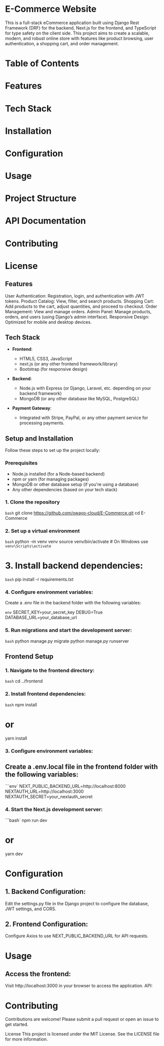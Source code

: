 # E-Commerce Website

This is a full-stack eCommerce application built using Django Rest Framework (DRF) for the backend, Next.js for the frontend, and TypeScript for type safety on the client side. This project aims to create a scalable, modern, and robust online store with features like product browsing, user authentication, a shopping cart, and order management.

# Table of Contents

  # Features
  # Tech Stack
  # Installation
  # Configuration
  # Usage
  # Project Structure
  # API Documentation
  # Contributing
  # License

## Features

  User Authentication: Registration, login, and authentication with JWT tokens.
  Product Catalog: View, filter, and search products.
  Shopping Cart: Add products to the cart, adjust quantities, and proceed to checkout.
  Order Management: View and manage orders.
  Admin Panel: Manage products, orders, and users (using Django’s admin interface).
  Responsive Design: Optimized for mobile and desktop devices.

## Tech Stack

- **Frontend**:
  - HTML5, CSS3, JavaScript
  - next.js (or any other frontend framework/library)
  - Bootstrap (for responsive design)
  
- **Backend**:
  - Node.js with Express (or Django, Laravel, etc. depending on your backend framework)
  - MongoDB (or any other database like MySQL, PostgreSQL)
  
- **Payment Gateway**:
  - Integrated with Stripe, PayPal, or any other payment service for processing payments.

## Setup and Installation

Follow these steps to set up the project locally:

### Prerequisites

- Node.js installed (for a Node-based backend)
- npm or yarn (for managing packages)
- MongoDB or other database setup (if you're using a database)
- Any other dependencies (based on your tech stack)

### 1. Clone the repository

```bash```
git clone https://github.com/owayo-cloud/E-Commerce.git
cd E-Commerce

### 2. Set up a virtual environment

```bash```
python -m venv venv
source venv/bin/activate  # On Windows use `venv\Scripts\activate`

# 3. Install backend dependencies:

```bash```
pip install -r requirements.txt

### 4. Configure environment variables:

Create a .env file in the backend folder with the following variables:

```env```
SECRET_KEY=your_secret_key
DEBUG=True
DATABASE_URL=your_database_url

### 5. Run migrations and start the development server:

```bash```
python manage.py migrate
python manage.py runserver


## Frontend Setup
### 1. Navigate to the frontend directory:

```bash```
cd ../frontend

### 2. Install frontend dependencies:

```bash```
npm install
# or
yarn install

### 3. Configure environment variables:

## Create a .env.local file in the frontend folder with the following variables:

```env`
NEXT_PUBLIC_BACKEND_URL=http://localhost:8000
NEXTAUTH_URL=http://localhost:3000
NEXTAUTH_SECRET=your_nextauth_secret

### 4. Start the Next.js development server:

```bash`
npm run dev
# or
yarn dev


# Configuration

## 1. Backend Configuration:

Edit the settings.py file in the Django project to configure the database, JWT settings, and CORS.

## 2. Frontend Configuration:

Configure Axios to use NEXT_PUBLIC_BACKEND_URL for API requests.

# Usage

## Access the frontend:

Visit http://localhost:3000 in your browser to access the application.
API:

# Contributing
Contributions are welcome! Please submit a pull request or open an issue to get started.

License
This project is licensed under the MIT License. See the LICENSE file for more information.

